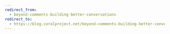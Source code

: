 ```yaml
---
redirect_from:
  - beyond-comments-building-better-conversations
redirect_to:
  - https://blog.coralproject.net/beyond-comments-building-better-conversations
---
```

